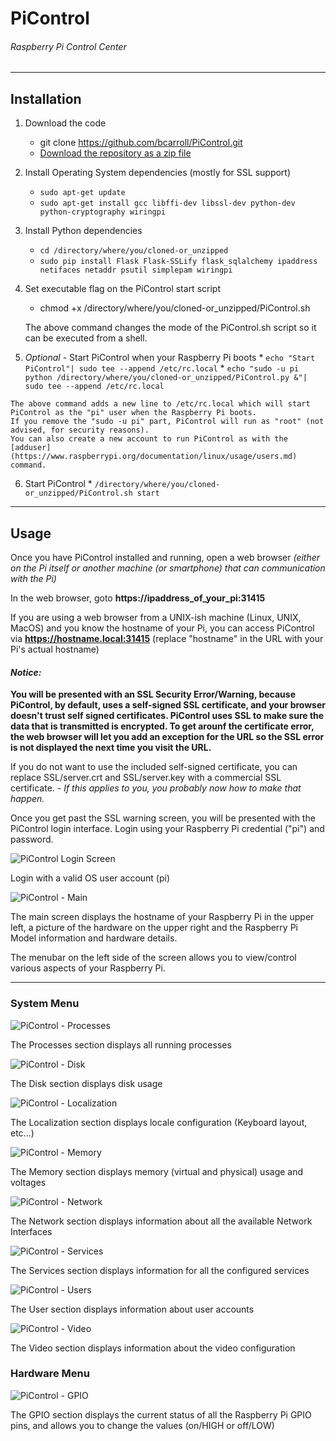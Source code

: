 # PiControl
###### Raspberry Pi Control Center

***
## Installation
1. Download the code
    * git clone https://github.com/bcarroll/PiControl.git
    * [Download the repository as a zip file](https://github.com/bcarroll/PiControl/archive/master.zip)
2. Install Operating System dependencies (mostly for SSL support)
    *    ``sudo apt-get update``
    *    ``sudo apt-get install gcc libffi-dev libssl-dev python-dev python-cryptography wiringpi``
3. Install Python dependencies
    *    ``cd /directory/where/you/cloned-or_unzipped``
    *    ``sudo pip install Flask Flask-SSLify flask_sqlalchemy ipaddress netifaces netaddr psutil simplepam wiringpi``
4. Set executable flag on the PiControl start script
    *    chmod +x /directory/where/you/cloned-or_unzipped/PiControl.sh

    The above command changes the mode of the PiControl.sh script so it can be executed from a shell.

5.    *Optional* - Start PiControl when your Raspberry Pi boots
    *    ``echo "Start PiControl"| sudo tee --append /etc/rc.local``
    *    ``echo "sudo -u pi python /directory/where/you/cloned-or_unzipped/PiControl.py &"| sudo tee --append /etc/rc.local``

    The above command adds a new line to /etc/rc.local which will start PiControl as the "pi" user when the Raspberry Pi boots.
    If you remove the "sudo -u pi" part, PiControl will run as "root" (not advised, for security reasons).
    You can also create a new account to run PiControl as with the [adduser](https://www.raspberrypi.org/documentation/linux/usage/users.md) command.

6.    Start PiControl
    *    ``/directory/where/you/cloned-or_unzipped/PiControl.sh start``

***

## Usage
Once you have PiControl installed and running, open a web browser *(either on the Pi itself or another machine (or smartphone) that can communication with the Pi)*

In the web browser, goto **https://ipaddress_of_your_pi:31415**

If you are using a web browser from a UNIX-ish machine (Linux, UNIX, MacOS) and you know the hostname of your Pi, you can access PiControl via **https://hostname.local:31415** (replace "hostname" in the URL with your Pi's actual hostname)

#### *Notice:*
**You will be presented with an SSL Security Error/Warning, because PiControl, by default, uses a self-signed SSL certificate, and your browser doesn't trust self signed certificates.  PiControl uses SSL to make sure the data that is transmitted is encrypted.  To get arounf the certificate error, the web browser will let you add an exception for the URL so the SSL error is not displayed the next time you visit the URL.**

If you do not want to use the included self-signed certificate, you can replace SSL/server.crt and SSL/server.key with a commercial SSL certificate. *- If this applies to you, you probably now how to make that happen.*

Once you get past the SSL warning screen, you will be presented with the PiControl login interface.  Login using your Raspberry Pi credential ("pi") and password.

![PiControl Login Screen](https://bcarroll.github.io/PiControl/Login_sm.png "Login with a valid OS user account: pi")

Login with a valid OS user account (pi)

![PiControl - Main](https://bcarroll.github.io/PiControl/Main_sm.png "PiControl Main screen")

The main screen displays the hostname of your Raspberry Pi in the upper left, a picture of the hardware on the upper right and the Raspberry Pi Model information and hardware details.

The menubar on the left side of the screen allows you to view/control various aspects of your  Raspberry Pi.

***

### System Menu
![PiControl - Processes](https://bcarroll.github.io/PiControl/Processes_sm.png "PiControl Processes screen")

The Processes section displays all running processes

![PiControl - Disk](https://bcarroll.github.io/PiControl/Disk_sm.png "PiControl Disk screen")

The Disk section displays disk usage

![PiControl - Localization](https://bcarroll.github.io/PiControl/Localization_sm.png "PiControl Localization screen")

The Localization section displays locale configuration (Keyboard layout, etc...)

![PiControl - Memory](https://bcarroll.github.io/PiControl/Memory_sm.png "PiControl Memory screen")

The Memory section displays memory (virtual and physical) usage and voltages

![PiControl - Network](https://bcarroll.github.io/PiControl/Network_sm.png "PiControl Network screen")

The Network section displays information about all the available Network Interfaces

![PiControl - Services](https://bcarroll.github.io/PiControl/Services_sm.png "PiControl Services screen")

The Services section displays information for all the configured services

![PiControl - Users](https://bcarroll.github.io/PiControl/Users_sm.png "PiControl Users screen")

The User section displays information about user accounts

![PiControl - Video](https://bcarroll.github.io/PiControl/Video_sm.png "PiControl Video screen")

The Video section displays information about the video configuration

### Hardware Menu
![PiControl - GPIO](https://bcarroll.github.io/PiControl/GPIO_sm.png "PiControl GPIO screen")

The GPIO section displays the current status of all the Raspberry Pi GPIO pins, and allows you to change the values (on/HIGH or off/LOW)
